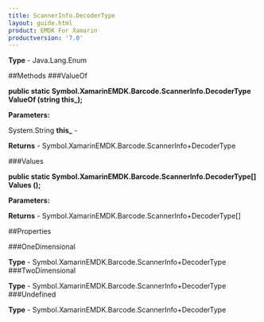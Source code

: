 ```yaml
---
title: ScannerInfo.DecoderType
layout: guide.html
product: EMDK For Xamarin 
productversion: '7.0' 
---
```


    

**Type** - Java.Lang.Enum

##Methods
###ValueOf

**public static Symbol.XamarinEMDK.Barcode.ScannerInfo.DecoderType ValueOf (string this_);**


        

**Parameters:**

System.String **this_**  - 
        

**Returns** - Symbol.XamarinEMDK.Barcode.ScannerInfo+DecoderType

###Values

**public static Symbol.XamarinEMDK.Barcode.ScannerInfo.DecoderType[] Values ();**


        

**Parameters:**

**Returns** - Symbol.XamarinEMDK.Barcode.ScannerInfo+DecoderType[]

##Properties

###OneDimensional

        

**Type** - Symbol.XamarinEMDK.Barcode.ScannerInfo+DecoderType
###TwoDimensional

        

**Type** - Symbol.XamarinEMDK.Barcode.ScannerInfo+DecoderType
###Undefined

        

**Type** - Symbol.XamarinEMDK.Barcode.ScannerInfo+DecoderType
